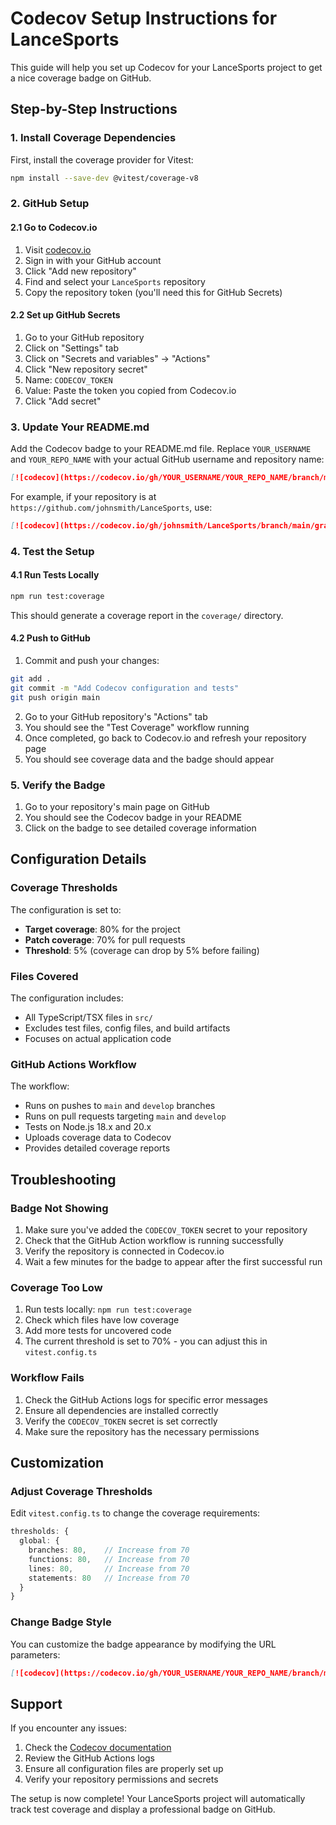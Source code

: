# Codecov Setup Instructions for LanceSports

This guide will help you set up Codecov for your LanceSports project to get a nice coverage badge on GitHub.

## Step-by-Step Instructions

### 1. Install Coverage Dependencies

First, install the coverage provider for Vitest:

```bash
npm install --save-dev @vitest/coverage-v8
```

### 2. GitHub Setup

#### 2.1 Go to Codecov.io
1. Visit [codecov.io](https://codecov.io)
2. Sign in with your GitHub account
3. Click "Add new repository"
4. Find and select your `LanceSports` repository
5. Copy the repository token (you'll need this for GitHub Secrets)

#### 2.2 Set up GitHub Secrets
1. Go to your GitHub repository
2. Click on "Settings" tab
3. Click on "Secrets and variables" → "Actions"
4. Click "New repository secret"
5. Name: `CODECOV_TOKEN`
6. Value: Paste the token you copied from Codecov.io
7. Click "Add secret"

### 3. Update Your README.md

Add the Codecov badge to your README.md file. Replace `YOUR_USERNAME` and `YOUR_REPO_NAME` with your actual GitHub username and repository name:

```markdown
[![codecov](https://codecov.io/gh/YOUR_USERNAME/YOUR_REPO_NAME/branch/main/graph/badge.svg)](https://codecov.io/gh/YOUR_USERNAME/YOUR_REPO_NAME)
```

For example, if your repository is at `https://github.com/johnsmith/LanceSports`, use:

```markdown
[![codecov](https://codecov.io/gh/johnsmith/LanceSports/branch/main/graph/badge.svg)](https://codecov.io/gh/johnsmith/LanceSports)
```

### 4. Test the Setup

#### 4.1 Run Tests Locally
```bash
npm run test:coverage
```

This should generate a coverage report in the `coverage/` directory.

#### 4.2 Push to GitHub
1. Commit and push your changes:
```bash
git add .
git commit -m "Add Codecov configuration and tests"
git push origin main
```

2. Go to your GitHub repository's "Actions" tab
3. You should see the "Test Coverage" workflow running
4. Once completed, go back to Codecov.io and refresh your repository page
5. You should see coverage data and the badge should appear

### 5. Verify the Badge

1. Go to your repository's main page on GitHub
2. You should see the Codecov badge in your README
3. Click on the badge to see detailed coverage information

## Configuration Details

### Coverage Thresholds
The configuration is set to:
- **Target coverage**: 80% for the project
- **Patch coverage**: 70% for pull requests
- **Threshold**: 5% (coverage can drop by 5% before failing)

### Files Covered
The configuration includes:
- All TypeScript/TSX files in `src/`
- Excludes test files, config files, and build artifacts
- Focuses on actual application code

### GitHub Actions Workflow
The workflow:
- Runs on pushes to `main` and `develop` branches
- Runs on pull requests targeting `main` and `develop`
- Tests on Node.js 18.x and 20.x
- Uploads coverage data to Codecov
- Provides detailed coverage reports

## Troubleshooting

### Badge Not Showing
1. Make sure you've added the `CODECOV_TOKEN` secret to your repository
2. Check that the GitHub Action workflow is running successfully
3. Verify the repository is connected in Codecov.io
4. Wait a few minutes for the badge to appear after the first successful run

### Coverage Too Low
1. Run tests locally: `npm run test:coverage`
2. Check which files have low coverage
3. Add more tests for uncovered code
4. The current threshold is set to 70% - you can adjust this in `vitest.config.ts`

### Workflow Fails
1. Check the GitHub Actions logs for specific error messages
2. Ensure all dependencies are installed correctly
3. Verify the `CODECOV_TOKEN` secret is set correctly
4. Make sure the repository has the necessary permissions

## Customization

### Adjust Coverage Thresholds
Edit `vitest.config.ts` to change the coverage requirements:

```typescript
thresholds: {
  global: {
    branches: 80,    // Increase from 70
    functions: 80,   // Increase from 70
    lines: 80,       // Increase from 70
    statements: 80   // Increase from 70
  }
}
```

### Change Badge Style
You can customize the badge appearance by modifying the URL parameters:

```markdown
[![codecov](https://codecov.io/gh/YOUR_USERNAME/YOUR_REPO_NAME/branch/main/graph/badge.svg?token=YOUR_TOKEN)](https://codecov.io/gh/YOUR_USERNAME/YOUR_REPO_NAME)
```

## Support

If you encounter any issues:
1. Check the [Codecov documentation](https://docs.codecov.com/)
2. Review the GitHub Actions logs
3. Ensure all configuration files are properly set up
4. Verify your repository permissions and secrets

The setup is now complete! Your LanceSports project will automatically track test coverage and display a professional badge on GitHub.
